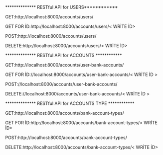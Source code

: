 

************** RESTful API for USERS************

GET:http://localhost:8000/accounts/users/

GET FOR İD:http://localhost:8000/accounts/users/< WRİTE İD>

POST:http://localhost:8000/accounts/users/

DELETE:http://localhost:8000/accounts/users/< WRİTE İD>
 

 ************** RESTful API for ACCOUNTS   ************

GET:http://localhost:8000/accounts/user-bank-accounts/

GET FOR İD://localhost:8000/accounts/user-bank-accounts/< WRİTE İD >

POST://localhost:8000/accounts/user-bank-accounts/

DELETE://localhost:8000/accounts/user-bank-accounts/< WRİTE İD >




************** RESTful API for ACCOUNTS TYPE  ************

GET:http://localhost:8000/accounts/bank-account-types/

GET FOR İD:http://localhost:8000/accounts/bank-account-types/< WRİTE İD>

POST:http://localhost:8000/accounts/bank-account-types/

DELETE:http://localhost:8000/accounts/bank-account-types/< WRİTE İD>